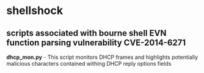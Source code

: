 shellshock
==========

scripts associated with bourne shell EVN function parsing vulnerability CVE-2014-6271
---

**dhcp_mon.py** - This script monitors DHCP frames and highlights potentially malicious characters contained withing DHCP reply options fields
